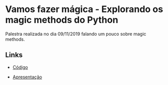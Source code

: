 # Vamos fazer mágica - Explorando os magic methods do Python

Palestra realizada no dia 09/11/2019 falando um pouco sobre magic methods.

Links
----------

- [Código](https://github.com/nicolaszein/just-python-3.0/blob/master/fila_por_altura.py)

- [Apresentação](https://speakerdeck.com/nicolaszein/just-python-3-dot-0-vamos-fazer-magica-explorando-os-magic-methods-do-python)
